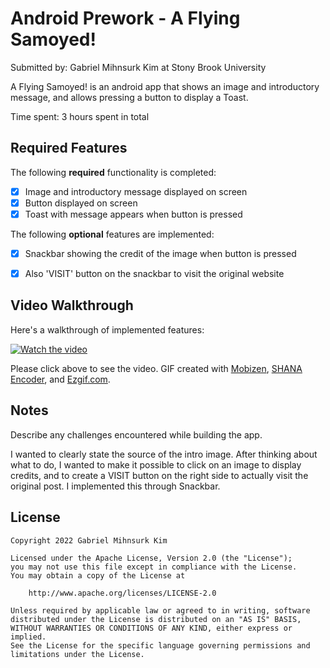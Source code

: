 # Android Prework - A Flying Samoyed!

Submitted by: Gabriel Mihnsurk Kim at Stony Brook University

A Flying Samoyed! is an android app that shows an image and introductory message, and allows pressing a button to display a Toast. 

Time spent: 3 hours spent in total

## Required Features

The following **required** functionality is completed:

* [X] Image and introductory message displayed on screen
* [X] Button displayed on screen
* [X] Toast with message appears when button is pressed 

The following **optional** features are implemented:

* [X] Snackbar showing the credit of the image when button is pressed
* [X] Also 'VISIT' button on the snackbar to visit the original website


## Video Walkthrough

Here's a walkthrough of implemented features:

[![Watch the video](https://i.imgur.com/3g5HiH3.png)](https://i.imgur.com/WYp7FQr.mp4)

<!-- Replace this with whatever GIF tool you used! -->
Please click above to see the video. GIF created with [Mobizen](https://www.mobizen.com/), [SHANA Encoder](https://shana.pe.kr/shanaencoder_download), and [Ezgif.com](https://ezgif.com/).
<!-- Other options include:
[Kap](https://getkap.co/) for macOS
[ScreenToGif](https://www.screentogif.com/) for Windows
[peek](https://github.com/phw/peek) for Linux. -->

## Notes

Describe any challenges encountered while building the app.

I wanted to clearly state the source of the intro image. After thinking about what to do, I wanted to make it possible to click on an image to display credits, and to create a VISIT button on the right side to actually visit the original post. I implemented this through Snackbar.

## License

    Copyright 2022 Gabriel Mihnsurk Kim

    Licensed under the Apache License, Version 2.0 (the "License");
    you may not use this file except in compliance with the License.
    You may obtain a copy of the License at

        http://www.apache.org/licenses/LICENSE-2.0

    Unless required by applicable law or agreed to in writing, software
    distributed under the License is distributed on an "AS IS" BASIS,
    WITHOUT WARRANTIES OR CONDITIONS OF ANY KIND, either express or implied.
    See the License for the specific language governing permissions and
    limitations under the License.
